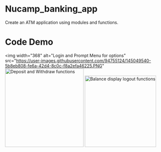# Nucamp_banking_app
Create an ATM application using modules and functions.
# Code Demo
<img width="368" alt="Login and Prompt Menu for options" src="https://user-images.githubusercontent.com/94755124/145049540-5b8eb808-fe6a-42d4-8c0c-f8a2efa46225.PNG"
<img width="259" alt="Deposit and Withdraw functions" src="https://user-images.githubusercontent.com/94755124/145049581-0672b605-2a0e-441c-aa51-57396b263a1e.PNG">
<img width="235" alt="Balance display   logout functions" src="https://user-images.githubusercontent.com/94755124/145049601-66f93a51-e8ae-4e81-a89e-76feb486c39f.PNG">

